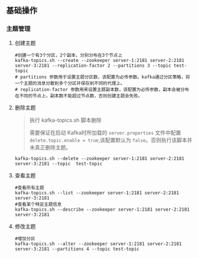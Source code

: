 ## 基础操作

### 主题管理

1. 创建主题

   ```shell
   #创建一个有3个分区，2个副本，分别分布在3个节点上
   kafka-topics.sh --create --zookeeper server-1:2181 server-2:2181 server-3:2181 --replication-factor 2 --partitions 3 --topic test-topic
   # partitions 参数用于设置主题分区数，该配置为必传参数。kafka通过分区策略，将一个主题的消息分散到多个分区并保存到不同的代理上。
   # replication-factor 参数用来设置主题副本数，该配置为必传参数，副本会被分布在不同的节点上，副本数不能超过节点数，否则创建主题会失败。
   ```

2. 删除主题

   >执行 kafka-topics.sh 脚本删除
   >
   >需要保证在启动 Kafka时所加载的 `server.properties` 文件中配置 `delete.topic.enable = true`,该配置默认为 `false`。否则执行该脚本并未真正删除主题。

   ```shell
   kafka-topics.sh --delete --zookeeper server-1:2181 server-2:2181 server-3:2181 --topic  test-topic
   ```

3. 查看主题

   ```shell
   #查看所有主题
   kafka-topics.sh --list --zookeeper server-1:2181 server-2:2181 server-3:2181
   #查看某个特定主题信息
   kafka-topics.sh --describe --zookeeper server-1:2181 server-2:2181 server-3:2181
   ```

4. 修改主题

   ```shell
   #增加分区
   kafka-topics.sh --alter --zookeeper server-1:2181 server-2:2181 server-3:2181 --partitions 4 --topic test-topic
   ```

